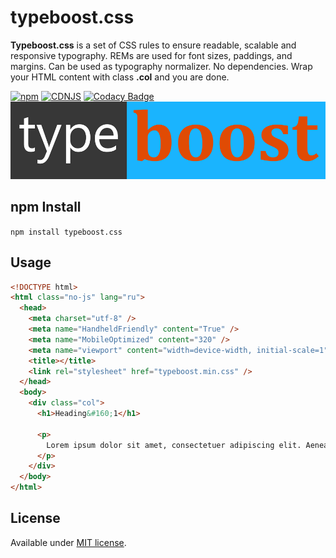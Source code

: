 # typeboost.css

**Typeboost.css** is a set of CSS rules to ensure readable, scalable and responsive typography. REMs are used for font sizes, paddings, and margins. Can be used as typography normalizer. No dependencies. Wrap your HTML content with class **.col** and you are done.

[![npm](https://img.shields.io/npm/v/typeboost.css.svg)](https://www.npmjs.com/package/typeboost.css)
[![CDNJS](https://img.shields.io/cdnjs/v/typeboost.css.svg)](https://cdnjs.com/libraries/typeboost.css)
[![Codacy Badge](https://app.codacy.com/project/badge/Grade/87e126f1473345bca23d3fa108408142)](https://www.codacy.com/manual/englishextra/typeboost-css/dashboard?utm_source=github.com&amp;utm_medium=referral&amp;utm_content=englishextra/typeboost.css&amp;utm_campaign=Badge_Grade)
[![Typeboost.css](https://github.com/englishextra/typeboost.css/raw/master/img/typeboost.css-logo-1DB5FC-935x230.png)](https://github.com/englishextra/typeboost.css)

## npm Install

`npm install typeboost.css`

## Usage

```html
<!DOCTYPE html>
<html class="no-js" lang="ru">
  <head>
    <meta charset="utf-8" />
    <meta name="HandheldFriendly" content="True" />
    <meta name="MobileOptimized" content="320" />
    <meta name="viewport" content="width=device-width, initial-scale=1" />
    <title></title>
    <link rel="stylesheet" href="typeboost.min.css" />
  </head>
  <body>
    <div class="col">
      <h1>Heading&#160;1</h1>

      <p>
        Lorem ipsum dolor sit amet, consectetuer adipiscing elit. Aenean commodo ligula eget dolor. Aenean massa. Cum sociis natoque penatibus et magnis dis parturient montes, nascetur ridiculus mus. Donec quam felis,
      </p>
    </div>
  </body>
</html>
```

## License

Available under [MIT license](https://opensource.org/licenses/MIT).

